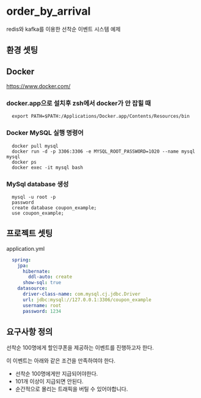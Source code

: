 # order_by_arrival

redis와 kafka를 이용한 선착순 이벤트 시스템 예제

## 환경 셋팅

## Docker

https://www.docker.com/

### docker.app으로 설치후 zsh에서 docker가 안 잡힐 때

```shell
  export PATH=$PATH:/Applications/Docker.app/Contents/Resources/bin
```

### Docker MySQL 실행 명령어

```shell
  docker pull mysql
  docker run -d -p 3306:3306 -e MYSQL_ROOT_PASSWORD=1020 --name mysql mysql
  docker ps
  docker exec -it mysql bash
```

### MySql database 생성

```shell
  mysql -u root -p
  password
  create database coupon_example;
  use coupon_example;
```

## 프로젝트 셋팅

application.yml

```yaml
  spring:
    jpa:
      hibernate:
        ddl-auto: create
      show-sql: true
    datasource:
      driver-class-name: com.mysql.cj.jdbc.Driver
      url: jdbc:mysql://127.0.0.1:3306/coupon_example
      username: root
      password: 1234
```

## 요구사항 정의

선착순 100명에게 할인쿠폰을 제공하는 이벤트를 진행하고자 한다.  
  
이 이벤트는 아래와 같은 조건을 만족하여야 한다.  
  
- 선착순 100명에게만 지급되어야한다.
- 101개 이상이 지급되면 안된다.
- 순간적으로 몰리는 트래픽을 버틸 수 있어야합니다.


